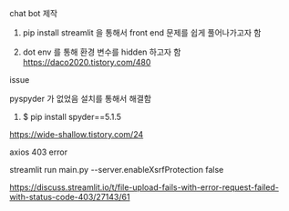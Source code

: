 chat bot 제작

1. pip install streamlit 을 통해서 front end 문제를 쉽게 풀어나가고자 함

2. dot env 를 통해 환경 변수를 hidden 하고자 함
https://daco2020.tistory.com/480


issue


pyspyder 가 없었음 설치를 통해서 해결함

1. $ pip install spyder==5.1.5

https://wide-shallow.tistory.com/24


axios 403 error

streamlit run main.py --server.enableXsrfProtection false

https://discuss.streamlit.io/t/file-upload-fails-with-error-request-failed-with-status-code-403/27143/61

